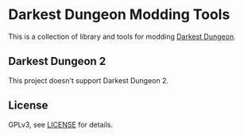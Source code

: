 # Darkest Dungeon Modding Tools

This is a collection of library and tools for modding [Darkest Dungeon](https://store.steampowered.com/app/262060).

## Darkest Dungeon 2

This project doesn't support Darkest Dungeon 2.

## License

GPLv3, see [LICENSE](./LICENSE) for details.
